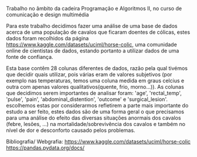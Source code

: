 Trabalho no âmbito da cadeira Programação e Algoritmos II, no curso de comunicação e design multimédia

Para este trabalho decidimos fazer uma análise de uma base de dados acerca de uma população de cavalos que ficaram doentes de cólicas, estes dados foram recolhidos da página https://www.kaggle.com/datasets/uciml/horse-colic, uma comunidade online de cientistas de dados, estando portanto a utilizar dados de uma fonte de confiança.

Esta base contêm 28 colunas diferentes de dados, razão pela qual tivémos que decidir quais utilizar, pois várias eram de valores subjetivos (por exemplo nas temperaturas, temos uma coluna medida em graus celcius e outra com apenas valores qualitativos(quente, frio, morno...)). As colunas que decidimos serem importantes de analisar foram: 'age', 'rectal_temp', 'pulse', 'pain', 'abdominal_distention', 'outcome' e 'surgical_lesion'. escolhemos estas por considerarmos refletirem a parte mais importante do estudo a ser feito, estes dados são de uma forma geral o que precisamos para uma análise do efeito das diversas situações anormais dos cavalos (febre, lesões, ...) na mortalidade/sobrevivência dos cavalos e também no nível de dor e desconforto causado pelos problemas.




Bibliografia/ Webgrafia:
https://www.kaggle.com/datasets/uciml/horse-colic
https://pandas.pydata.org/docs/
